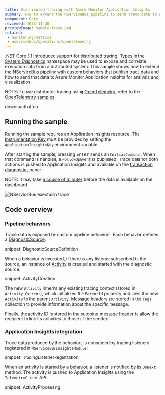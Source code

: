 ```yaml
---
title: Distributed tracing with Azure Monitor Application Insights
summary: How to extend the NServiceBus pipeline to send trace data to Azure Monitor Application Insights
component: Core
reviewed: 2023-11-30
previewImage: sample-trace.png
related:
 - monitoring/metrics
 - nservicebus/operations/opentelemetry
---
```


.NET Core 3.1 introduced support for distributed tracing. Types in the [System.Diagnostics](https://docs.microsoft.com/en-us/dotnet/api/system.diagnostics?view=dotnet-plat-ext-3.1) namespace may be used to expose and correlate execution data from a distributed system. This sample shows how to extend the NServiceBus pipeline with custom behaviors that publish trace data and how to send that data to [Azure Monitor Application Insights](https://docs.microsoft.com/en-us/azure/azure-monitor/app/app-insights-overview) for analysis and visualization

NOTE: To use distributed tracing using [OpenTelemetry](https://opentelemetry.io/), refer to the [OpenTelemetry samples](/samples/open-telemetry).

downloadbutton

## Running the sample

Running the sample requires an Application Insights resource. The [Instrumentation Key](https://docs.microsoft.com/en-us/azure/bot-service/bot-service-resources-app-insights-keys?view=azure-bot-service-4.0#instrumentation-key) must be provided by setting the `ApplicationInsightsKey` environment variable.

After starting the sample, pressing <kbd>Enter</kbd> sends an `InitialCommand`. When that command is handled, a `FollowUpEvent` is published. Trace data for both actions is pushed to Application Insights and available on the [transaction diagnostics](https://docs.microsoft.com/en-us/azure/azure-monitor/app/transaction-diagnostics#transaction-diagnostics-experience) pane:

NOTE: It may take [a couple of minutes](https://github.com/MicrosoftDocs/azure-docs/issues/14183) before the data is available on the dashboard.

![NServiceBus exectuion trace](sample-trace.png "Sample execution trace")

## Code overview

### Pipeline behaviors

Trace data is exposed by custom pipeline behaviors. Each behavior defines a [DiagnosticSource](https://docs.microsoft.com/en-us/dotnet/api/system.diagnostics.diagnosticsource?view=netcore-3.1).

snippet: DiagnosticSourceDefinition

When a behavior is executed, if there is any listener subscribed to the source, an instance of [Activity](https://docs.microsoft.com/en-us/dotnet/api/system.diagnostics.activity?view=netcore-3.1) is created and started with the diagnostic source.

snippet: ActivityCreation

The new `Activity` inherits any existing tracing context (stored in `Activity.Current`), which initializes the `ParentId` property and links the new `Activity` to the parent `Activity`. Message headers are stored in the `Tags` collection to provide information about the specific message.

Finally, the activity ID is stored in the outgoing message header to allow the recipient to link its activities to those of the sender.

### Application Insights integration

Trace data produced by the behaviors is consumed by tracing listeners registered in `NServiceBusInsightsModule`:

snippet: TracingListenerRegistration

When an activity is started by a behavior, a listener is notified by its `OnNext` method. The activity is pushed to Application Insights using the `TelemetryClient` API:

snippet: ActivityProcessing
